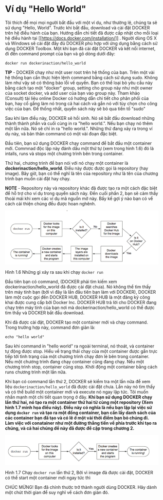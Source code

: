 # Ví dụ "Hello World"

Tôi thích để mọi mọi người bắt đầu với một ví dụ, như thường lệ, chúng ta sẽ sử dụng "Hello, World". Trước khi bắt đầu, download và cài đặt DOCKER trên hệ điều hành của bạn. Hướng dẫn chi tiết đã được cấp nhật cho mỗi loại hệ điều hành tại [[https://docs.docker.com/installation/]] . Người dùng OS X và Windows sẽ cài đặt đầy đủ DOCKER phù hợp với ứng dụng bằng cách sử dụng DOCKER Toolbox. Một khi bạn đã cài đặt DOCKER và kết nối internet, đi đến command prompt của bạn và gõ dòng dưới đây:

```
docker run dockerinaction/hello_world
``` 

**TIP** - DOCKER chạy như một user root trên hệ thống của bạn. Trên một vài hệ thống bạn cần thực hiện lệnh command bằng cách sử dụng sudo. Không làm như vậy sẽ có thông báo lỗi về quyền. Bạn có thể loại bỏ yêu cầu này bằng cách tạo một "docker" group, setting cho group này như một owner của socket docker, và add user của bạn vào group này. Tham khảo (Consult) tài liệu online Docker có hướng dẫn chi tiết cho phân phối của bạn, hay cố gắng làm nó trong cả hai cách và gắn nó với tùy chọn cho công việc của bạn. Để thống nhất, quyển sách này sẽ bỏ qua tiền tố "sudo"

Sau khi làm điều này, DOCKER sẽ hồi sinh. Nó sẽ bắt đầu download những thành thành phần và cuối cùng in ra "hello world.". Nếu bạn chạy nó thêm một lần nữa. Nó sẽ chỉ in ra "hello world.". Những thứ đang xảy ra trong ví dụ này, và bản thân command có một vài đoạn đặc biệt.

Đầu tiên, bạn sử dụng DOCKER chạy command để bắt đầu một container mới. Commnad độc lập này đánh dấu một thứ tự (xem trong hình 1.6) đó là intalls, runs và stops một chương trình bên trong container.

Thứ hai, chương trình để bạn nói với nó chạy một container là **dockerinaction/hello_world**. Điều này được được gọi là repository (hay image). Bây giờ, bạn có thể nghĩ là tên của repository như là tên của chương trình bạn muốn cài đặt hay chạy.

**NOTE** - Repository này và repository khác đã được tạo ra một cách đặc biệt để hỗ trợ cho ví dụ trong quyển sách này. Đến cuối phần 2, bạn sẽ cảm thấy thoải mái khi xem các ví dụ mã nguồn mở này. Bấy kế gợi ý nào bạn có vể cách cải thiện chúng đều được hoan nghênh.

![](https://github.com/vuongmao/docker-in-action-vn/blob/master/asset/1.5-image-1.png)

Hình 1.6 Những gì xảy ra sau khi chạy `docker run`

Đầu tiên bạn có command, (DOCKER phải tìm kiếm xem dockerinaction/hello_world đã được cài đặt chưa). Nó không thể tìm thấy trên máy tính bạn (bởi vì đây là lần đầu tiên bạn làm với DOCKER), DOCKER làm một cuộc gọi đến DOCKER HUB, DOCKER HUB là một đăng ký công khai được cung cấp bởi Docker Inc. DOCKER HUB trả lời cho DOCKER đang chạy trên máy tính của bạn nơi mà dockerinaction/hello_world có thể được tìm thấy và DOCKER bắt đầu download.

Khi đã được cài đặt, DOCKER tạo một container mới và chạy command. Trong trường hợp này, command đơn giản là:

```
echo "hello world"
```

Sau khi command in "hello world" ra ngoài terminal, nó thoát, và container tự động được stop. Hiểu về trạng thái chạy của một container được gắn trực tiếp tới tình trạng của một chương trình chạy đơn lẻ bên trong container. Nếu một chương trình đang chạy container cũng đang chạy. Nếu một chương trình stop, container cũng stop. Khởi động một container bằng cách runs chương trình một lần nữa.

Khi bạn có command lần thứ 2, DOCKER sẽ kiểm tra một lần nữa để xem liệu `dockerinaction/hello_world` đã được cài đặt chưa. Lần này nó tìm thấy và có thể build một container mới và execute nó ngay lập tức. Tôi muốn nhấn mạnh một chi tiết quan trọng ở đây. **Khi bạn sử dụng DOCKER chạy lần thứ hai, nó tạo ra một container thứ hai từ cùng một repository (Xem hình 1.7 minh họa điều này). Điều này có nghĩa là nếu bạn lặp lại việc sử dụng `docker run` và tạo ra một đống container, bạn cần lấy danh sách của các container bạn đã tạo và có lẽ ở một vài thời điểm bạn bỏ chúng đi. Làm việc với conatainer như một đường thẳng tiến về phía trước khi tạo ra chúng, và cả hai chúng đề này đã được để cập trong chương 2.**

![](https://github.com/vuongmao/docker-in-action-vn/blob/master/asset/1.5-image-2.png)

Hình 1.7 Chạy `docker run` lần thứ 2, Bởi vì image đả được cài đặt, DOCKER có thể start một container mới ngay tức thì

CHÚC MỪNG! Bạn đã chính thước trở thành người dùng DOCKER. Hãy dành một chút thời gian để suy nghĩ về cách đơn giản đó.
